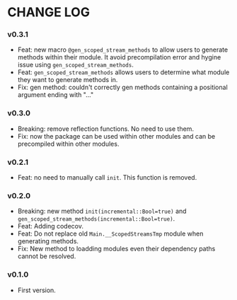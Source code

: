 # CHANGE LOG

### v0.3.1

- Feat: new macro `@gen_scoped_stream_methods` to allow users to generate methods within their module. It avoid precompilation error and hygine issue using `gen_scoped_stream_methods`.
- Feat: `gen_scoped_stream_methods` allows users to determine what module they want to generate methods in.
- Fix: gen method: couldn't correctly gen methods containing a positional argument ending with "..."

### v0.3.0

- Breaking: remove reflection functions. No need to use them.
- Fix: now the package can be used within other modules and can be precompiled within other modules.

### v0.2.1

- Feat: no need to manually call `init`. This function is removed.

### v0.2.0

- Breaking: new method `init(incremental::Bool=true)` and `gen_scoped_stream_methods(incremental::Bool=true)`.
- Feat: Adding codecov.
- Feat: Do not replace old `Main.__ScopedStreamsTmp` module when generating methods.
- Fix: New method to loadding modules even their dependency paths cannot be resolved.

### v0.1.0

- First version.

